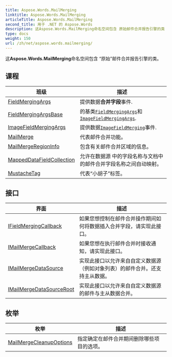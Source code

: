 ```yaml
---
title: Aspose.Words.MailMerging
linktitle: Aspose.Words.MailMerging
articleTitle: Aspose.Words.MailMerging
second_title: 用于 .NET 的 Aspose.Words
description: 这Aspose.Words.MailMerging命名空间包含 原始邮件合并报告引擎的类 在 C#.
type: docs
weight: 150
url: /zh/net/aspose.words.mailmerging/
---
```

这**Aspose.Words.MailMerging**命名空间包含 “原始”邮件合并报告引擎的类。

## 课程

| 班级 | 描述 |
| --- | --- |
| [FieldMergingArgs](./fieldmergingargs/) | 提供数据**合并字段**事件. |
| [FieldMergingArgsBase](./fieldmergingargsbase/) | 的基类[`FieldMergingArgs`](../aspose.words.mailmerging/fieldmergingargs/)和[`ImageFieldMergingArgs`](../aspose.words.mailmerging/imagefieldmergingargs/). |
| [ImageFieldMergingArgs](./imagefieldmergingargs/) | 提供数据[`ImageFieldMerging`](../aspose.words.mailmerging/ifieldmergingcallback/imagefieldmerging/)事件. |
| [MailMerge](./mailmerge/) | 代表邮件合并功能。 |
| [MailMergeRegionInfo](./mailmergeregioninfo/) | 包含有关邮件合并区域的信息。 |
| [MappedDataFieldCollection](./mappeddatafieldcollection/) | 允许在数据源 中的字段名称与文档中的邮件合并字段名称之间自动映射。 |
| [MustacheTag](./mustachetag/) | 代表“小胡子”标签。 |
## 接口

| 界面 | 描述 |
| --- | --- |
| [IFieldMergingCallback](./ifieldmergingcallback/) | 如果您想控制在邮件合并操作期间如何将数据插入合并字段，请实现此接口。 |
| [IMailMergeCallback](./imailmergecallback/) | 如果您想在执行邮件合并时接收通知，请实现此接口。 |
| [IMailMergeDataSource](./imailmergedatasource/) | 实现此接口以允许来自自定义数据源（例如对象列表）的邮件合并。还支持主从数据。 |
| [IMailMergeDataSourceRoot](./imailmergedatasourceroot/) | 实现此接口以允许来自自定义数据源的邮件与主从数据合并。 |
## 枚举

| 枚举 | 描述 |
| --- | --- |
| [MailMergeCleanupOptions](./mailmergecleanupoptions/) | 指定确定在邮件合并期间删除哪些项目的选项。 |
